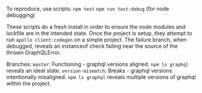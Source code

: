 To reproduce, use scripts:
`npm test`
`npm run test:debug` (for node debugging)

These scripts do a fresh install in order to ensure the node modules and lockfile are in the intended state. Once the project is setup, they attempt to run `apollo client:codegen` on a simple project. The failure branch, when debugged, reveals an instanceof check failing near the source of the thrown GraphQLError.

Branches:
`master`: Functioning - graphql versions aligned. `npm ls graphql` reveals an ideal state.
`version-mismatch`: Breaks - graphql versions intentionally misaligned. `npm ls graphql` reveals multiple versions of graphql within the project.
